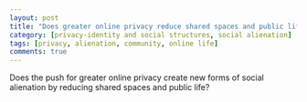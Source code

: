 ```yaml
---
layout: post
title: "Does greater online privacy reduce shared spaces and public life?"
category: [privacy-identity and social structures, social alienation]
tags: [privacy, alienation, community, online life]
comments: true
---
```


Does the push for greater online privacy create new forms of social alienation by reducing shared spaces and public life?
